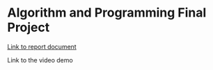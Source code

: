 # Algorithm and Programming Final Project

[Link to report document](https://docs.google.com/document/d/1IJAEUO72nNYveldwDFI8Xkd6gKztWa_bpmEYrKhWQJk/edit)

Link to the video demo

